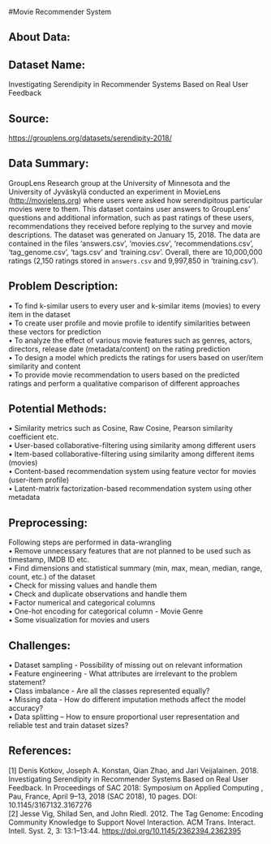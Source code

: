 #Movie Recommender System


## About Data:
## Dataset Name: 
Investigating Serendipity in Recommender Systems Based on Real User Feedback
## Source: 
https://grouplens.org/datasets/serendipity-2018/

## Data Summary: 
GroupLens Research group at the University of Minnesota and the University of Jyväskylä conducted an experiment in MovieLens (http://movielens.org) where users were asked how serendipitous particular movies were to them. This dataset contains user answers to GroupLens’ questions and additional information, such as past ratings of these users, recommendations they received before replying to the survey and movie descriptions. The dataset was generated on January 15, 2018. The data are contained in the files ‘answers.csv’, ‘movies.csv’, ‘recommendations.csv’, ‘tag_genome.csv’, ‘tags.csv’ and ‘training.csv’. Overall, there are 10,000,000 ratings (2,150 ratings stored in `answers.csv` and 9,997,850 in ‘training.csv’).

## Problem Description: 
•	To find k-similar users to every user and k-similar items (movies) to every item in the dataset <br>
•	To create user profile and movie profile to identify similarities between these vectors for prediction  <br>
•	To analyze the effect of various movie features such as genres, actors, directors, release date (metadata/content) on the rating prediction <br>
•	To design a model which predicts the ratings for users based on user/item similarity and content <br>
•	To provide movie recommendation to users based on the predicted ratings and perform a qualitative comparison of different approaches <br>

## Potential Methods:
•	Similarity metrics such as Cosine, Raw Cosine, Pearson similarity coefficient etc. <br>
•	User-based collaborative-filtering using similarity among different users <br>
•	Item-based collaborative-filtering using similarity among different items (movies) <br>
•	Content-based recommendation system using feature vector for movies (user-item profile) <br>
•	Latent-matrix factorization-based recommendation system using other metadata <br>

## Preprocessing:
Following steps are performed in data-wrangling <br>
•	Remove unnecessary features that are not planned to be used such as timestamp, IMDB ID etc. <br>
•	Find dimensions and statistical summary (min, max, mean, median, range, count, etc.) of the dataset <br>
•	Check for missing values and handle them <br>
•	Check and duplicate observations and handle them <br>
•	Factor numerical and categorical columns <br>
•	One-hot encoding for categorical column - Movie Genre  <br>
•	Some visualization for movies and users <br>

## Challenges:
•	Dataset sampling - Possibility of missing out on relevant information <br>
•	Feature engineering - What attributes are irrelevant to the problem statement? <br>
•	Class imbalance - Are all the classes represented equally? <br>
•	Missing data - How do different imputation methods affect the model accuracy? <br>
•	Data splitting – How to ensure proportional user representation and reliable test and train dataset sizes? <br>

## References:
[1] Denis Kotkov, Joseph A. Konstan, Qian Zhao, and Jari Veijalainen. 2018. Investigating Serendipity in Recommender Systems Based on Real User Feedback. In Proceedings of SAC 2018: Symposium on Applied Computing , Pau, France, April 9–13, 2018 (SAC 2018), 10 pages. DOI: 10.1145/3167132.3167276 <br>
[2] Jesse Vig, Shilad Sen, and John Riedl. 2012. The Tag Genome: Encoding Community Knowledge to Support Novel Interaction. ACM Trans. Interact. Intell. Syst. 2, 3: 13:1–13:44. https://doi.org/10.1145/2362394.2362395 <br>






